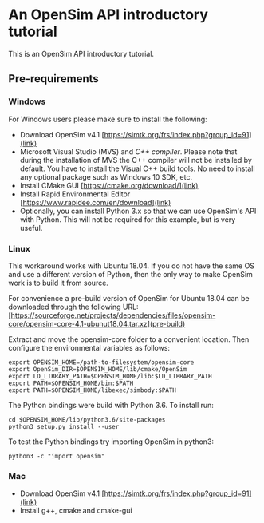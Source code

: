 # An OpenSim API introductory tutorial

This is an OpenSim API introductory tutorial.

## Pre-requirements

### Windows

For Windows users please make sure to install the following:

- Download OpenSim v4.1 [https://simtk.org/frs/index.php?group_id=91](link)
- Microsoft Visual Studio (MVS) and *C++ compiler*. Please note that during the
  installation of MVS the C++ compiler will not be installed by default. You
  have to install the Visual C++ build tools. No need to install any optional
  package such as Windows 10 SDK, etc.
- Install CMake GUI [https://cmake.org/download/](link)
- Install Rapid Environmental Editor [https://www.rapidee.com/en/download](link)
- Optionally, you can install Python 3.x so that we can use OpenSim's API with
  Python. This will not be required for this example, but is very useful.

### Linux

This workaround works with Ubuntu 18.04. If you do not have the same OS and use
a different version of Python, then the only way to make OpenSim work is to
build it from source.

For convenience a pre-build version of OpenSim for Ubuntu 18.04 can be
downloaded through the following URL:
[https://sourceforge.net/projects/dependencies/files/opensim-core/opensim-core-4.1-ubunut18.04.tar.xz](pre-build)

Extract and move the opensim-core folder to a convenient location. Then
configure the environmental variables as follows:

```shell
export OPENSIM_HOME=/path-to-filesystem/opensim-core
export OpenSim_DIR=$OPENSIM_HOME/lib/cmake/OpenSim
export LD_LIBRARY_PATH=$OPENSIM_HOME/lib:$LD_LIBRARY_PATH
export PATH=$OPENSIM_HOME/bin:$PATH
export PATH=$OPENSIM_HOME/libexec/simbody:$PATH
```

The Python bindings were build with Python 3.6. To install run:

```shell
cd $OPENSIM_HOME/lib/python3.6/site-packages
python3 setup.py install --user
```
To test the Python bindings try importing OpenSim in python3:

`python3 -c "import opensim"`

### Mac

- Download OpenSim v4.1 [https://simtk.org/frs/index.php?group_id=91](link)
- Install g++, cmake and cmake-gui
